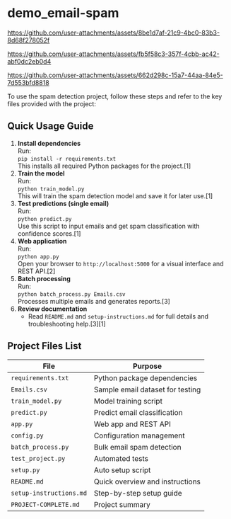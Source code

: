 # demo_email-spam


https://github.com/user-attachments/assets/8be1d7af-21c9-4bc0-83b3-8d68f278052f



https://github.com/user-attachments/assets/fb5f58c3-357f-4cbb-ac42-abf0dc2eb0d4



https://github.com/user-attachments/assets/662d298c-15a7-44aa-84e5-7d553bfd8818


To use the spam detection project, follow these steps and refer to the key files provided with the project:

## Quick Usage Guide
1. **Install dependencies**  
   Run:  
   `pip install -r requirements.txt`  
   This installs all required Python packages for the project.[1]
2. **Train the model**  
   Run:  
   `python train_model.py`  
   This will train the spam detection model and save it for later use.[1]
3. **Test predictions (single email)**  
   Run:  
   `python predict.py`  
   Use this script to input emails and get spam classification with confidence scores.[1]
4. **Web application**  
   Run:  
   `python app.py`  
   Open your browser to `http://localhost:5000` for a visual interface and REST API.[2]
5. **Batch processing**  
   Run:  
   `python batch_process.py Emails.csv`  
   Processes multiple emails and generates reports.[3]
6. **Review documentation**  
   - Read `README.md` and `setup-instructions.md` for full details and troubleshooting help.[3][1]

## Project Files List
| **File**                   | **Purpose**                                         |
|----------------------------|-----------------------------------------------------|
| `requirements.txt`         | Python package dependencies                 |
| `Emails.csv`               | Sample email dataset for testing            |
| `train_model.py`           | Model training script                       |
| `predict.py`               | Predict email classification                |
| `app.py`                   | Web app and REST API                        |
| `config.py`                | Configuration management                    |
| `batch_process.py`         | Bulk email spam detection                   |
| `test_project.py`          | Automated tests                             |
| `setup.py`                 | Auto setup script                           |
| `README.md`                | Quick overview and instructions             |
| `setup-instructions.md`    | Step-by-step setup guide                    |
| `PROJECT-COMPLETE.md`      | Project summary                             |


